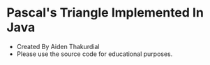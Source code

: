 # Pascal's Triangle Implemented In Java 
* Created By Aiden Thakurdial
* Please use the source code for educational purposes. 
